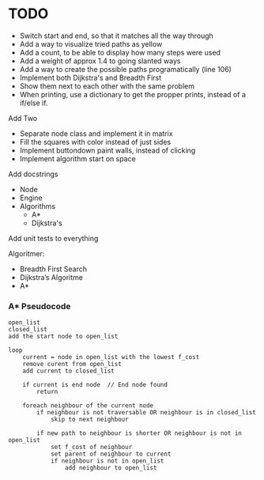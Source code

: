 # TODO

- Switch start and end, so that it matches all the way through
- Add a way to visualize tried paths as yellow
- Add a count, to be able to display how many steps were used
- Add a weight of approx 1.4 to going slanted ways
- Add a way to create the possible paths programatically (line 106)
- Implement both Dijkstra's and Breadth First
- Show them next to each other with the same problem
- When printing, use a dictionary to get the propper prints, instead of a if/else if.

 Add Two
- Separate node class and implement it in matrix
- Fill the squares with color instead of just sides
- Implement buttondown paint walls, instead of clicking
- Implement algorithm start on space

Add docstrings
- Node
- Engine
- Algorithms
    - A*
    - Dijkstra's

Add unit tests to everything


Algoritmer:
- Breadth First Search
- Dijkstra’s Algoritme
- A*


### A* Pseudocode
```
open_list  
closed_list  
add the start node to open_list  

loop  
    current = node in open_list with the lowest f_cost
    remove curent from open_list
    add current to closed_list

    if current is end node  // End node found
        return
    
    foreach neighbour of the current node
        if neighbour is not traversable OR neighbour is in closed_list
            skip to next neighbour

        if new path to neighbour is shorter OR neighbour is not in open_list
            set f_cost of neighbour
            set parent of neighbour to current
            if neighbour is not in open_list
                add neighbour to open_list

```
